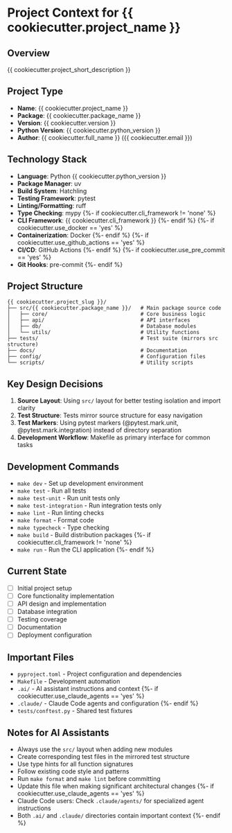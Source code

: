 # Project Context for {{ cookiecutter.project_name }}

## Overview
{{ cookiecutter.project_short_description }}

## Project Type
- **Name**: {{ cookiecutter.project_name }}
- **Package**: {{ cookiecutter.package_name }}
- **Version**: {{ cookiecutter.version }}
- **Python Version**: {{ cookiecutter.python_version }}
- **Author**: {{ cookiecutter.full_name }} ({{ cookiecutter.email }})

## Technology Stack
- **Language**: Python {{ cookiecutter.python_version }}
- **Package Manager**: uv
- **Build System**: Hatchling
- **Testing Framework**: pytest
- **Linting/Formatting**: ruff
- **Type Checking**: mypy
{%- if cookiecutter.cli_framework != 'none' %}
- **CLI Framework**: {{ cookiecutter.cli_framework }}
{%- endif %}
{%- if cookiecutter.use_docker == 'yes' %}
- **Containerization**: Docker
{%- endif %}
{%- if cookiecutter.use_github_actions == 'yes' %}
- **CI/CD**: GitHub Actions
{%- endif %}
{%- if cookiecutter.use_pre_commit == 'yes' %}
- **Git Hooks**: pre-commit
{%- endif %}

## Project Structure
```
{{ cookiecutter.project_slug }}/
├── src/{{ cookiecutter.package_name }}/   # Main package source code
│   ├── core/                              # Core business logic
│   ├── api/                               # API interfaces
│   ├── db/                                # Database modules
│   └── utils/                             # Utility functions
├── tests/                                 # Test suite (mirrors src structure)
├── docs/                                  # Documentation
├── config/                                # Configuration files
└── scripts/                               # Utility scripts
```

## Key Design Decisions
1. **Source Layout**: Using `src/` layout for better testing isolation and import clarity
2. **Test Structure**: Tests mirror source structure for easy navigation
3. **Test Markers**: Using pytest markers (@pytest.mark.unit, @pytest.mark.integration) instead of directory separation
4. **Development Workflow**: Makefile as primary interface for common tasks

## Development Commands
- `make dev` - Set up development environment
- `make test` - Run all tests
- `make test-unit` - Run unit tests only
- `make test-integration` - Run integration tests only
- `make lint` - Run linting checks
- `make format` - Format code
- `make typecheck` - Type checking
- `make build` - Build distribution packages
{%- if cookiecutter.cli_framework != 'none' %}
- `make run` - Run the CLI application
{%- endif %}

## Current State
- [ ] Initial project setup
- [ ] Core functionality implementation
- [ ] API design and implementation
- [ ] Database integration
- [ ] Testing coverage
- [ ] Documentation
- [ ] Deployment configuration

## Important Files
- `pyproject.toml` - Project configuration and dependencies
- `Makefile` - Development automation
- `.ai/` - AI assistant instructions and context
{%- if cookiecutter.use_claude_agents == 'yes' %}
- `.claude/` - Claude Code agents and configuration
{%- endif %}
- `tests/conftest.py` - Shared test fixtures

## Notes for AI Assistants
- Always use the `src/` layout when adding new modules
- Create corresponding test files in the mirrored test structure
- Use type hints for all function signatures
- Follow existing code style and patterns
- Run `make format` and `make lint` before committing
- Update this file when making significant architectural changes
{%- if cookiecutter.use_claude_agents == 'yes' %}
- Claude Code users: Check `.claude/agents/` for specialized agent instructions
- Both `.ai/` and `.claude/` directories contain important context
{%- endif %}